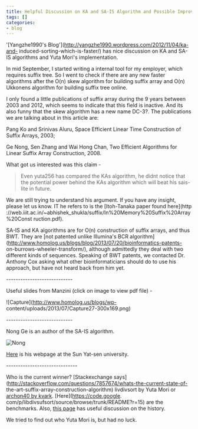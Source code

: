 ```yaml
---
title: Helpful Discussion on KA and SA-IS Algorithm and Possible Improvement
tags: []
categories:
- blog
---
```

'[Yangzhe1990's Blog'](http://yangzhe1990.wordpress.com/2012/11/04/ka-and-
induced-sorting-which-is-faster/) has nice discussion on KA and SA-IS
algorithms and Yuta Mori's implementation.
<!--more-->

>

In mid September, I started writing a internal tool for my employer, which
requires suffix tree. So I went to check if there are any new faster
algorithms after the O(n) skew algorithm for building suffix array and O(n)
Ukkonens algorithm for building suffix tree online.

I only found a little publications of suffix array during the 9 years between
2003 and 2012, which seems to indicate that this field is inactive. And its
also funny that the skew algorithm has a new name DC-3?. The publications we
are talking about in this article are:

Pang Ko and Srinivas Aluru, Space Efficient Linear Time Construction of Suffix
Arrays, 2003;

Ge Nong, Sen Zhang and Wai Hong Chan, Two Efficient Algorithms for Linear
Suffix Array Construction, 2008.

What got us interested was this claim -

> Even yuta256 has compared the KAs algorithm, he didnt notice that the
potential power behind the KAs algorithm which will beat his sais-lite in
future.

We are still trying to understand his argument. If you have any insight,
please let us know. IT he refers to is the [Itoh-Tanaka paper found here](http
://web.iiit.ac.in/~abhishek_shukla/suffix/In%20Memory%20Suffix%20Array%20Const
ruction.pdf).

SA-IS and KA algorithms are for O(n) construction of suffix arrays, and thus
BWT. They are [not patented unlike Illumina's BCR
algorithm](http://www.homolog.us/blogs/blog/2013/07/20/bioinformatics-patents-
on-burrows-wheeler-transform/), although admittedly they deal with two
different kinds of sequences. Speaking of BWT patents, we contacted Dr.
Anthony Cox asking what other bioinformaticians should do to use his approach,
but have not heard back from him yet.

\----------------------------

Useful slides from Manzini (click on image to view pdf file) -

![Capture](http://www.homolog.us/blogs/wp-
content/uploads/2013/07/Capture27-300x169.png)

\----------------------------

Nong Ge is an author of the SA-IS algorithm.

![Nong](http://seq.cbrc.jp/ISCB-Asia2012/schedule/PCinvitePages/GeNong.jpg)

[Here](http://www.cs.sysu.edu.cn/nong/old_index.htm) is his webpage at the Sun
Yat-sen university.

\------------------------------

Who is the current winner? [Stackexchange
says](http://stackoverflow.com/questions/7857674/whats-the-current-state-of-
the-art-suffix-array-construction-algorithm) livdivsort by Yuta Mori or
[archon40 by kvark](http://www.kvatom.com/archon). [Here](https://code.google.
com/p/libdivsufsort/source/browse/trunk/README?r=15) are the benchmarks. Also,
[this page](http://people.unipmn.it/manzini/lightweight/) has useful
discussion on the history.

We tried to find out who Yuta Mori is, but had no luck.

